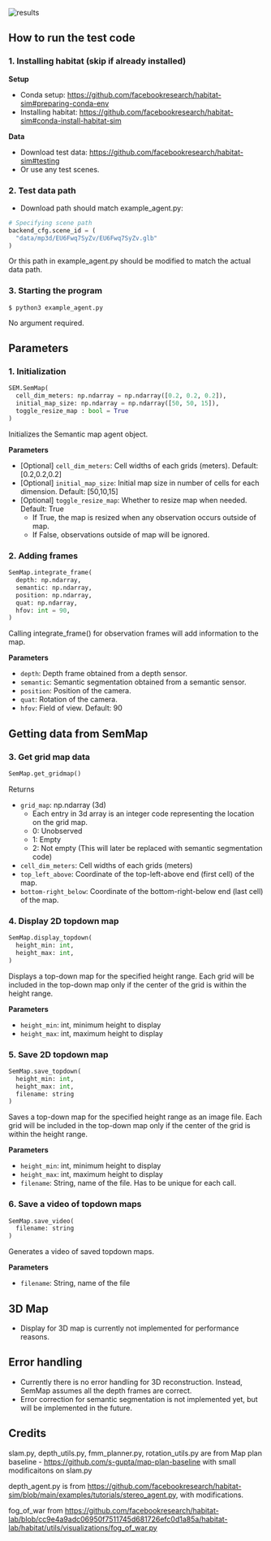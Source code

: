 ![results](https://user-images.githubusercontent.com/47484587/197925919-4f9f9780-fe68-4567-8538-108844eaec81.gif)

## How to run the test code

### 1. Installing habitat (skip if already installed)

**Setup**
- Conda setup: https://github.com/facebookresearch/habitat-sim#preparing-conda-env
- Installing habitat: https://github.com/facebookresearch/habitat-sim#conda-install-habitat-sim

**Data**
- Download test data: https://github.com/facebookresearch/habitat-sim#testing
- Or use any test scenes.

### 2. Test data path

- Download path should match example_agent.py:

```python
# Specifying scene path
backend_cfg.scene_id = (
  "data/mp3d/EU6Fwq7SyZv/EU6Fwq7SyZv.glb"
)
```

Or this path in example_agent.py should be modified to match the actual data path.

### 3. Starting the program

```
$ python3 example_agent.py
```
No argument required.

## Parameters

### 1. Initialization
```python
SEM.SemMap(
  cell_dim_meters: np.ndarray = np.ndarray([0.2, 0.2, 0.2]),
  initial_map_size: np.ndarray = np.ndarray([50, 50, 15]),
  toggle_resize_map : bool = True
)
```
Initializes the Semantic map agent object.

**Parameters**

- [Optional] `cell_dim_meters`: Cell widths of each grids (meters). Default: [0.2,0.2,0.2]
- [Optional] `initial_map_size`: Initial map size in number of cells for each dimension. Default: [50,10,15]
- [Optional] `toggle_resize_map`: Whether to resize map when needed. Default: True
  - If True, the map is resized when any observation occurs outside of map.
  - If False, observations outside of map will be ignored.                                                                                                                                                                                                                                                                                                                                        

### 2. Adding frames
```python
SemMap.integrate_frame(
  depth: np.ndarray,
  semantic: np.ndarray,
  position: np.ndarray,
  quat: np.ndarray, 
  hfov: int = 90,
)
```
Calling integrate_frame() for observation frames will add information to the map.

**Parameters**
- `depth`: Depth frame obtained from a depth sensor.
- `semantic`: Semantic segmentation obtained from a semantic sensor.
- `position`: Position of the camera.
- `quat`: Rotation of the camera.
- `hfov`: Field of view. Default: 90

## Getting data from SemMap

### 3. Get grid map data
```python
SemMap.get_gridmap()
```
Returns
- `grid_map`: np.ndarray (3d)
  - Each entry in 3d array is an integer code representing the location on the grid map.
  - 0: Unobserved
  - 1: Empty
  - 2: Not empty (This will later be replaced with semantic segmentation code)
- `cell_dim_meters`: Cell widths of each grids (meters)
- `top_left_above`: Coordinate of the top-left-above end (first cell) of the map.
- `bottom-right_below`: Coordinate of the bottom-right-below end (last cell) of the map.

### 4. Display 2D topdown map
```python
SemMap.display_topdown(
  height_min: int,
  height_max: int,
)
```
Displays a top-down map for the specified height range. Each grid will be included in the top-down map only if the center of the grid is within the height range.

**Parameters**
- `height_min`: int, minimum height to display
- `height_max`: int, maximum height to display

### 5. Save 2D topdown map
```python
SemMap.save_topdown(
  height_min: int,
  height_max: int,
  filename: string
)
```
Saves a top-down map for the specified height range as an image file. Each grid will be included in the top-down map only if the center of the grid is within the height range.

**Parameters**
- `height_min`: int, minimum height to display
- `height_max`: int, maximum height to display
- `filename`: String, name of the file. Has to be unique for each call.

### 6. Save a video of topdown maps
```python
SemMap.save_video(
  filename: string
)
```
Generates a video of saved topdown maps.

**Parameters**
- `filename`: String, name of the file

## 3D Map
- Display for 3D map is currently not implemented for performance reasons.

## Error handling
- Currently there is no error handling for 3D reconstruction. Instead, SemMap assumes all the depth frames are correct.
- Error correction for semantic segmentation is not implemented yet, but will be implemented in the future.


## Credits

slam.py, depth_utils.py, fmm_planner.py, rotation_utils.py are from Map plan baseline - https://github.com/s-gupta/map-plan-baseline with small modificaitons on slam.py

depth_agent.py is from https://github.com/facebookresearch/habitat-sim/blob/main/examples/tutorials/stereo_agent.py, with modifications.

fog_of_war from https://github.com/facebookresearch/habitat-lab/blob/cc9e4a9adc06950f7511745d681726efc0d1a85a/habitat-lab/habitat/utils/visualizations/fog_of_war.py
